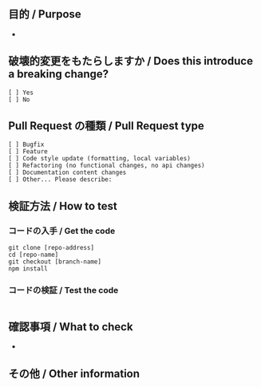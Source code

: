 ## 目的 / Purpose

<!--
  その変更を提案する意図をご説明ください。どの問題が解決したり，機能的な追加がなされたりしますか。
  Describe the intention of the changes being proposed. What problem does it solve or functionality does it add?
-->

-

## 破壊的変更をもたらしますか / Does this introduce a breaking change?

<!--
  当てはまるもの 1 つに「x」とマークしてください。
  Mark one with an "x".
-->

```
[ ] Yes
[ ] No
```

## Pull Request の種類 / Pull Request type

<!--
  この PR は，どのような類の変更をもたらしますか。当てはまるもの 1 つに「x」でチェックしてください。
  What kind of change does this Pull Request introduce? Please check the one that applies to this PR using "x".
-->

```
[ ] Bugfix
[ ] Feature
[ ] Code style update (formatting, local variables)
[ ] Refactoring (no functional changes, no api changes)
[ ] Documentation content changes
[ ] Other... Please describe:
```

## 検証方法 / How to test

### コードの入手 / Get the code

```
git clone [repo-address]
cd [repo-name]
git checkout [branch-name]
npm install
```

### コードの検証 / Test the code

<!--
  テスト環境やマニュアルテストの実行手順をお書きください。
  Add steps to run the tests suite and/or manually test
-->

```

```

## 確認事項 / What to check

-

## その他 / Other information

<!--
  そのほかに，必要かもしれない有用な情報がありましたらご記入ください。
  Add any other helpful information that may be needed here.
-->

